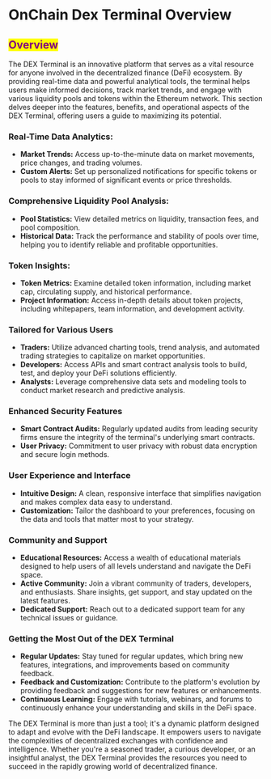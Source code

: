 # OnChain Dex Terminal Overview

## <mark style="color:purple;">Overview</mark>

The DEX Terminal is an innovative platform that serves as a vital resource for anyone involved in the decentralized finance (DeFi) ecosystem. By providing real-time data and powerful analytical tools, the terminal helps users make informed decisions, track market trends, and engage with various liquidity pools and tokens within the Ethereum network. This section delves deeper into the features, benefits, and operational aspects of the DEX Terminal, offering users a guide to maximizing its potential.



### **Real-Time Data Analytics:**

* **Market Trends:** Access up-to-the-minute data on market movements, price changes, and trading volumes.
* **Custom Alerts:** Set up personalized notifications for specific tokens or pools to stay informed of significant events or price thresholds.

### **Comprehensive Liquidity Pool Analysis:**

* **Pool Statistics:** View detailed metrics on liquidity, transaction fees, and pool composition.
* **Historical Data:** Track the performance and stability of pools over time, helping you to identify reliable and profitable opportunities.

### **Token Insights:**

* **Token Metrics:** Examine detailed token information, including market cap, circulating supply, and historical performance.
* **Project Information:** Access in-depth details about token projects, including whitepapers, team information, and development activity.

### Tailored for Various Users

* **Traders:** Utilize advanced charting tools, trend analysis, and automated trading strategies to capitalize on market opportunities.
* **Developers:** Access APIs and smart contract analysis tools to build, test, and deploy your DeFi solutions efficiently.
* **Analysts:** Leverage comprehensive data sets and modeling tools to conduct market research and predictive analysis.

### Enhanced Security Features

* **Smart Contract Audits:** Regularly updated audits from leading security firms ensure the integrity of the terminal's underlying smart contracts.
* **User Privacy:** Commitment to user privacy with robust data encryption and secure login methods.

### User Experience and Interface

* **Intuitive Design:** A clean, responsive interface that simplifies navigation and makes complex data easy to understand.
* **Customization:** Tailor the dashboard to your preferences, focusing on the data and tools that matter most to your strategy.

### Community and Support

* **Educational Resources:** Access a wealth of educational materials designed to help users of all levels understand and navigate the DeFi space.
* **Active Community:** Join a vibrant community of traders, developers, and enthusiasts. Share insights, get support, and stay updated on the latest features.
* **Dedicated Support:** Reach out to a dedicated support team for any technical issues or guidance.

### Getting the Most Out of the DEX Terminal

* **Regular Updates:** Stay tuned for regular updates, which bring new features, integrations, and improvements based on community feedback.
* **Feedback and Customization:** Contribute to the platform's evolution by providing feedback and suggestions for new features or enhancements.
* **Continuous Learning:** Engage with tutorials, webinars, and forums to continuously enhance your understanding and skills in the DeFi space.

The DEX Terminal is more than just a tool; it's a dynamic platform designed to adapt and evolve with the DeFi landscape. It empowers users to navigate the complexities of decentralized exchanges with confidence and intelligence. Whether you're a seasoned trader, a curious developer, or an insightful analyst, the DEX Terminal provides the resources you need to succeed in the rapidly growing world of decentralized finance.
